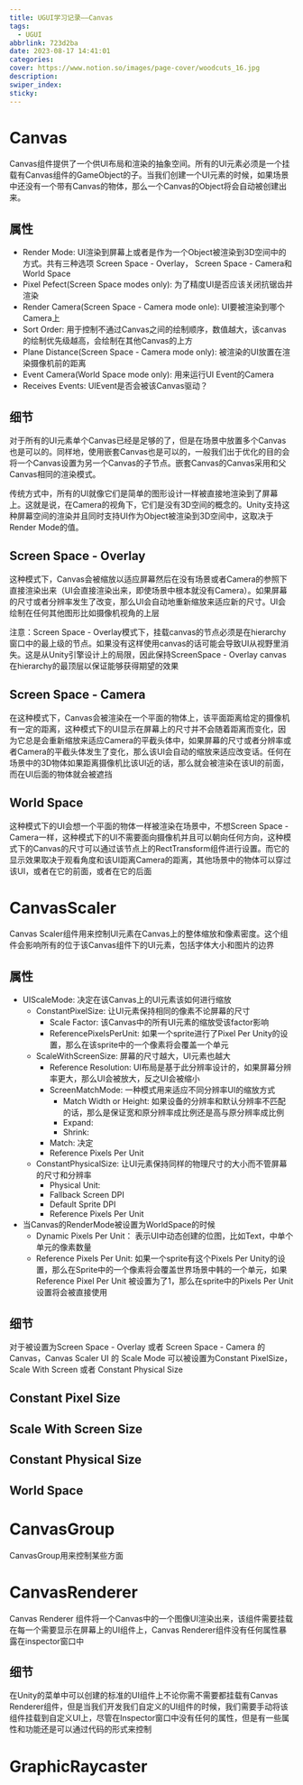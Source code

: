 ```yaml
---
title: UGUI学习记录——Canvas
tags:
  - UGUI
abbrlink: 723d2ba
date: 2023-08-17 14:41:01
categories:
cover: https://www.notion.so/images/page-cover/woodcuts_16.jpg
description:
swiper_index:
sticky:
---
```


# Canvas

Canvas组件提供了一个供UI布局和渲染的抽象空间。所有的UI元素必须是一个挂载有Canvas组件的GameObject的子。当我们创建一个UI元素的时候，如果场景中还没有一个带有Canvas的物体，那么一个Canvas的Object将会自动被创建出来。

## 属性

- Render Mode: UI渲染到屏幕上或者是作为一个Object被渲染到3D空间中的方式。共有三种选项 Screen Space - Overlay， Screen Space - Camera和World Space
- Pixel Pefect(Screen Space modes only): 为了精度UI是否应该关闭抗锯齿并渲染
- Render Camera(Screen Space - Camera mode onle): UI要被渲染到哪个Camera上
- Sort Order: 用于控制不通过Canvas之间的绘制顺序，数值越大，该canvas的绘制优先级越高，会绘制在其他Canvas的上方
- Plane Distance(Screen Space - Camera mode only): 被渲染的UI放置在渲染摄像机前的距离
- Event Camera(World Space mode only): 用来运行UI Event的Camera
- Receives Events: UIEvent是否会被该Canvas驱动？

## 细节

对于所有的UI元素单个Canvas已经是足够的了，但是在场景中放置多个Canvas也是可以的。同样地，使用嵌套Canvas也是可以的，一般我们出于优化的目的会将一个Canvas设置为另一个Canvas的子节点。嵌套Canvas的Canvas采用和父Canvas相同的渲染模式。

传统方式中，所有的UI就像它们是简单的图形设计一样被直接地渲染到了屏幕上。这就是说，在Camera的视角下，它们是没有3D空间的概念的。Unity支持这种屏幕空间的渲染并且同时支持UI作为Object被渲染到3D空间中，这取决于Render Mode的值。

## Screen Space - Overlay

这种模式下，Canvas会被缩放以适应屏幕然后在没有场景或者Camera的参照下直接渲染出来（UI会直接渲染出来，即使场景中根本就没有Camera）。如果屏幕的尺寸或者分辨率发生了改变，那么UI会自动地重新缩放来适应新的尺寸。UI会绘制在任何其他图形比如摄像机视角的上层

注意：Screen Space - Overlay模式下，挂载canvas的节点必须是在hierarchy窗口中的最上级的节点。如果没有这样使用canvas的话可能会导致UI从视野里消失。这是从Unity引擎设计上的局限，因此保持ScreenSpace - Overlay canvas在hierarchy的最顶层以保证能够获得期望的效果

## Screen Space - Camera

在这种模式下，Canvas会被渲染在一个平面的物体上，该平面距离给定的摄像机有一定的距离，这种模式下的UI显示在屏幕上的尺寸并不会随着距离而变化，因为它总是会重新缩放来适应Camera的平截头体中，如果屏幕的尺寸或者分辨率或者Camera的平截头体发生了变化，那么该UI会自动的缩放来适应改变话。任何在场景中的3D物体如果距离摄像机比该UI近的话，那么就会被渲染在该UI的前面，而在UI后面的物体就会被遮挡

## World Space

这种模式下的UI会想一个平面的物体一样被渲染在场景中，不想Screen Space - Camera一样，这种模式下的UI不需要面向摄像机并且可以朝向任何方向，这种模式下的Canvas的尺寸可以通过该节点上的RectTransform组件进行设置。而它的显示效果取决于观看角度和该UI距离Camera的距离，其他场景中的物体可以穿过该UI，或者在它的前面，或者在它的后面

# CanvasScaler

Canvas Scaler组件用来控制UI元素在Canvas上的整体缩放和像素密度。这个组件会影响所有的位于该Canvas组件下的UI元素，包括字体大小和图片的边界

## 属性

- UIScaleMode:  决定在该Canvas上的UI元素该如何进行缩放
  - ConstantPixelSize: 让UI元素保持相同的像素不论屏幕的尺寸
    - Scale Factor: 该Canvas中的所有UI元素的缩放受该factor影响
    - ReferencePixelsPerUnit: 如果一个sprite进行了Pixel Per Unity的设置，那么在该sprite中的一个像素将会覆盖一个单元
  - ScaleWithScreenSize: 屏幕的尺寸越大，UI元素也越大
    - Reference Resolution: UI布局是基于此分辨率设计的，如果屏幕分辨率更大，那么UI会被放大，反之UI会被缩小
    - ScreenMatchMode: 一种模式用来适应不同分辨率UI的缩放方式
      - Match Width or Height: 如果设备的分辨率和默认分辨率不匹配的话，那么是保证宽和原分辨率成比例还是高与原分辨率成比例
      - Expand: 
      - Shrink: 
    - Match: 决定
    - Reference Pixels Per Unit
  - ConstantPhysicalSize: 让UI元素保持同样的物理尺寸的大小而不管屏幕的尺寸和分辨率
    - Physical Unit:
    - Fallback Screen DPI
    - Default Sprite DPI
    - Reference Pixels Per Unit
- 当Canvas的RenderMode被设置为WorldSpace的时候
  - Dynamic Pixels Per Unit： 表示UI中动态创建的位图，比如Text，中单个单元的像素数量
  - Reference Pixels Per Unit:  如果一个sprite有这个Pixels Per Unity的设置，那么在Sprite中的一个像素将会覆盖世界场景中韩的一个单元，如果Reference Pixel Per Unit 被设置为了1，那么在sprite中的Pixels Per Unit设置将会被直接使用

## 细节

对于被设置为Screen Space - Overlay 或者 Screen Space - Camera 的 Canvas，Canvas Scaler UI 的 Scale Mode 可以被设置为Constant PixelSize， Scale With Screen 或者 Constant Physical Size

## Constant Pixel Size

## Scale With Screen Size

## Constant Physical Size

## World Space

# CanvasGroup

 CanvasGroup用来控制某些方面

# CanvasRenderer

Canvas Renderer 组件将一个Canvas中的一个图像UI渲染出来，该组件需要挂载在每一个需要显示在屏幕上的UI组件上，Canvas Renderer组件没有任何属性暴露在inspector窗口中

## 细节

在Unity的菜单中可以创建的标准的UI组件上不论你需不需要都挂载有Canvas Renderer组件，但是当我们开发我们自定义的UI组件的时候，我们需要手动将该组件挂载到自定义UI上，尽管在Inspector窗口中没有任何的属性，但是有一些属性和功能还是可以通过代码的形式来控制

# GraphicRaycaster
